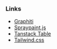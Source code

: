 ### Links

- [Graphiti](https://www.graphiti.dev/)
- [Spraypaint.js](https://www.graphiti.dev/js)
- [Tanstack Table](https://tanstack.com/table/v7)
- [Tailwind.css](https://tailwindcss.com/)

